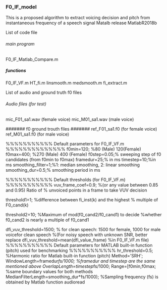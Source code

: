 ### F0_IF_model ###
This is a proposed algorithm to extract voicing decision and pitch from instantaneous frequency of a speech signal
Matalb release MatlabR2018b

List of code file

###### main program ######
F0_IF_Matlab_Compare.m

#####  functions   #######
F0_IF_VF.m
HT_fi.m
linsmooth.m
medsmooth.m
fi_extract.m

List of audio and ground truth f0 files
###### Audio files (for test) ########
mic_F01_sa1.wav (female voice)
mic_M01_sa1.wav (male voice)

####### f0 ground trouth files #######
ref_F01_sa1.f0 (for female voice)
ref_M01_sa1.f0 (for male voice)

%%%%%%%%%%% Default parameters for F0_IF_VF.m %%%%%%%%%%%%%%
f0min=120; %80 (Male) 120(Female)
f0max=400; %270 (Male) 400 (Female)
f0step=0.05;% sweeping step of f0 candidates (from f0min to f0max)
framedur=25;% in ms
timestep=10;%in ms
smoothing_filter=1;%1: median smoothing, 2: linear smoothing
smoothing_dur=0.5;% smoothing period in ms
  
%%%%%%%%%%% Default thresholds (for F0_IF_VF.m) %%%%%%%%%%%
vuv_frame_coef=0.9;     %(or any value between 0.85 and 0.95) Ratio of 
                        % unvoiced points in a frame to take VUV decision

threshold1=1;           %difference between fi_inst(k) and the highest
                        % multiple of F0_cand(k)

threshold2=10;          %Maximum of mod(f0_cand2/f0_cand1) to decide
                        %whether f0_cand2 is nearly a multiple of f0_cand1

 dfi_vuv_threshold=1500; % for clean speech: 1500 for female, 1000 for male voicefor clean speech 
                          %(For noisy speech with unknown SNR, better replace dfi_vuv_threshold=mean(dfi_value_frame)
                          %in F0_IF_VF.m file)
%%%%%%%%%%% Default parameters for MATLAB built-in function (pitch) used for benchmarking %%%%%%%%%%%
hr_threshold=0.5; %Harmonic ratio for Matlab built-in function (pitch)
Method='SRH';
WindowLength=framedur*fs/1000; %framedur and timestep are the same mentioned above
OverlapLength=timestep*fs/1000;
Range=[f0min,f0max; %same boundary values for both methods
MedianFilterLength=smoothing_dur*fs/1000); %Sampling frequency (fs) is obtained by Matlab function audioread
